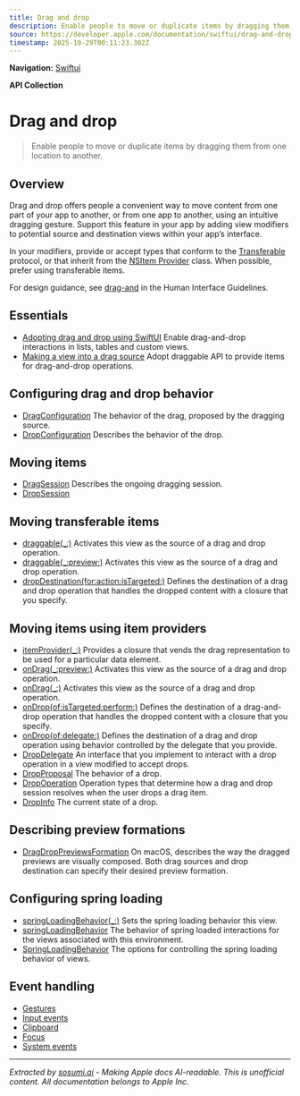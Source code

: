 ```yaml
---
title: Drag and drop
description: Enable people to move or duplicate items by dragging them from one location to another.
source: https://developer.apple.com/documentation/swiftui/drag-and-drop
timestamp: 2025-10-29T00:11:23.302Z
---
```


**Navigation:** [Swiftui](/documentation/swiftui)

**API Collection**

# Drag and drop

> Enable people to move or duplicate items by dragging them from one location to another.

## Overview

Drag and drop offers people a convenient way to move content from one part of your app to another, or from one app to another, using an intuitive dragging gesture. Support this feature in your app by adding view modifiers to potential source and destination views within your app’s interface.



In your modifiers, provide or accept types that conform to the [Transferable](/documentation/CoreTransferable/Transferable) protocol, or that inherit from the [NSItem Provider](/documentation/Foundation/NSItemProvider) class. When possible, prefer using transferable items.

For design guidance, see [drag-and](/design/Human-Interface-Guidelines/drag-and-drop) in the Human Interface Guidelines.

## Essentials

- [Adopting drag and drop using SwiftUI](/documentation/swiftui/adopting-drag-and-drop-using-swiftui) Enable drag-and-drop interactions in lists, tables and custom views.
- [Making a view into a drag source](/documentation/swiftui/making-a-view-into-a-drag-source) Adopt draggable API to provide items for drag-and-drop operations.

## Configuring drag and drop behavior

- [DragConfiguration](/documentation/swiftui/dragconfiguration) The behavior of the drag, proposed by the dragging source.
- [DropConfiguration](/documentation/swiftui/dropconfiguration) Describes the behavior of the drop.

## Moving items

- [DragSession](/documentation/swiftui/dragsession) Describes the ongoing dragging session.
- [DropSession](/documentation/swiftui/dropsession)

## Moving transferable items

- [draggable(_:)](/documentation/swiftui/view/draggable(_:)) Activates this view as the source of a drag and drop operation.
- [draggable(_:preview:)](/documentation/swiftui/view/draggable(_:preview:)) Activates this view as the source of a drag and drop operation.
- [dropDestination(for:action:isTargeted:)](/documentation/swiftui/view/dropdestination(for:action:istargeted:)) Defines the destination of a drag and drop operation that handles the dropped content with a closure that you specify.

## Moving items using item providers

- [itemProvider(_:)](/documentation/swiftui/view/itemprovider(_:)) Provides a closure that vends the drag representation to be used for a particular data element.
- [onDrag(_:preview:)](/documentation/swiftui/view/ondrag(_:preview:)) Activates this view as the source of a drag and drop operation.
- [onDrag(_:)](/documentation/swiftui/view/ondrag(_:)) Activates this view as the source of a drag and drop operation.
- [onDrop(of:isTargeted:perform:)](/documentation/swiftui/view/ondrop(of:istargeted:perform:)) Defines the destination of a drag-and-drop operation that handles the dropped content with a closure that you specify.
- [onDrop(of:delegate:)](/documentation/swiftui/view/ondrop(of:delegate:)) Defines the destination of a drag and drop operation using behavior controlled by the delegate that you provide.
- [DropDelegate](/documentation/swiftui/dropdelegate) An interface that you implement to interact with a drop operation in a view modified to accept drops.
- [DropProposal](/documentation/swiftui/dropproposal) The behavior of a drop.
- [DropOperation](/documentation/swiftui/dropoperation) Operation types that determine how a drag and drop session resolves when the user drops a drag item.
- [DropInfo](/documentation/swiftui/dropinfo) The current state of a drop.

## Describing preview formations

- [DragDropPreviewsFormation](/documentation/swiftui/dragdroppreviewsformation) On macOS, describes the way the dragged previews are visually composed. Both drag sources and drop destination can specify their desired preview formation.

## Configuring spring loading

- [springLoadingBehavior(_:)](/documentation/swiftui/view/springloadingbehavior(_:)) Sets the spring loading behavior this view.
- [springLoadingBehavior](/documentation/swiftui/environmentvalues/springloadingbehavior) The behavior of spring loaded interactions for the views associated with this environment.
- [SpringLoadingBehavior](/documentation/swiftui/springloadingbehavior) The options for controlling the spring loading behavior of views.

## Event handling

- [Gestures](/documentation/swiftui/gestures)
- [Input events](/documentation/swiftui/input-events)
- [Clipboard](/documentation/swiftui/clipboard)
- [Focus](/documentation/swiftui/focus)
- [System events](/documentation/swiftui/system-events)

---

*Extracted by [sosumi.ai](https://sosumi.ai) - Making Apple docs AI-readable.*
*This is unofficial content. All documentation belongs to Apple Inc.*
